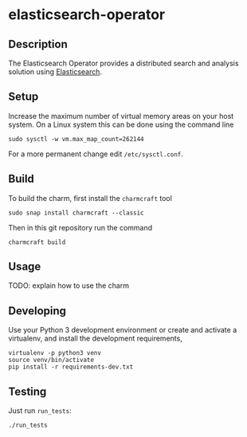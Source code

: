 # elasticsearch-operator

## Description

The Elasticsearch Operator provides a distributed search and analysis solution
using [Elasticsearch](https://www.elastic.co/).

## Setup
Increase the maximum number of virtual memory areas on your host
system. On a Linux system this can be done using the command line

    sudo sysctl -w vm.max_map_count=262144

For a more permanent change edit `/etc/sysctl.conf`.

## Build

To build the charm, first install the `charmcraft` tool

    sudo snap install charmcraft --classic

Then in this git repository run the command

    charmcraft build

## Usage

TODO: explain how to use the charm

## Developing

Use your Python 3 development environment or create and activate a virtualenv,
and install the development requirements,

    virtualenv -p python3 venv
    source venv/bin/activate
    pip install -r requirements-dev.txt

## Testing

Just run `run_tests`:

    ./run_tests

